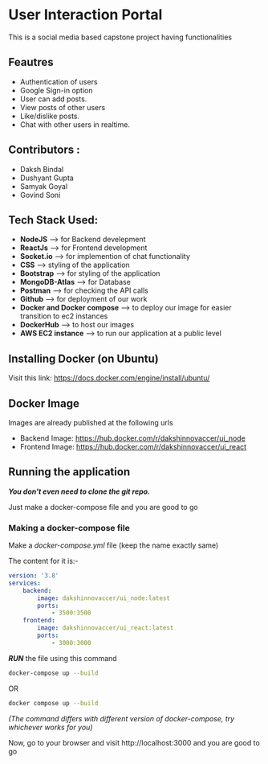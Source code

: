 # User Interaction Portal

This is a social media based capstone project having functionalities

## Feautres

- Authentication of users
- Google Sign-in option
- User can add posts.
- View posts of other users
- Like/dislike posts.
- Chat with other users in realtime.

## Contributors :

- Daksh Bindal
- Dushyant Gupta
- Samyak Goyal
- Govind Soni
   
## Tech Stack Used:

- **NodeJS** --> for Backend develepment
- **ReactJs** --> for Frontend development
- **Socket.io** --> for implemention of chat functionality
- **CSS** --> styling of the application
- **Bootstrap** --> for styling of the application
- **MongoDB-Atlas** --> for Database
- **Postman** --> for checking the API calls
- **Github** --> for deployment of our work
- **Docker and Docker compose** --> to deploy our image for easier transition to ec2 instances
- **DockerHub** --> to host our images
- **AWS EC2 instance** --> to run our application at a public level


## Installing Docker (on Ubuntu)

Visit this link: https://docs.docker.com/engine/install/ubuntu/

## Docker Image

Images are already published at the following urls
* Backend Image: https://hub.docker.com/r/dakshinnovaccer/ui_node
* Frontend Image: https://hub.docker.com/r/dakshinnovaccer/ui_react

## Running the application

***You don't even need to clone the git repo.***

Just make a docker-compose file and you are good to go

### Making a docker-compose file

Make a *docker-compose.yml* file (keep the name exactly same)

The content for it is:-
```yml
version: '3.8'
services:
    backend:
        image: dakshinnovaccer/ui_node:latest
        ports:
            - 3500:3500
    frontend:
        image: dakshinnovaccer/ui_react:latest
        ports:
            - 3000:3000
```
***RUN*** the file using this command
```bash
docker-compose up --build
```
OR
```bash
docker compose up --build
```
*(The command differs with different version of docker-compose, try whichever works for you)*

Now, go to your browser and visit http://localhost:3000 and you are good to go

  
  
